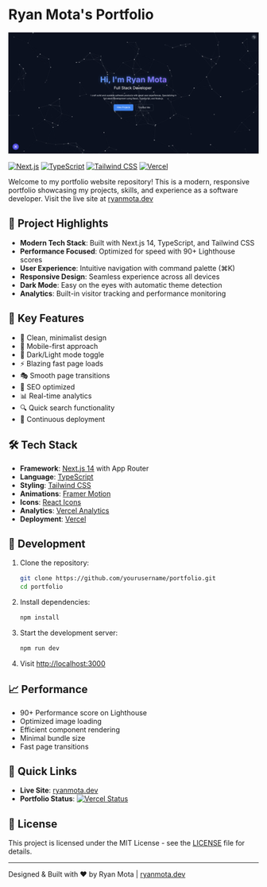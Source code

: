 # Ryan Mota's Portfolio

[![Portfolio Preview](./public/preview.png)](https://ryanmota.dev)

[![Next.js](https://img.shields.io/badge/Next.js-000000?style=for-the-badge&logo=next.js&logoColor=white)](https://nextjs.org/)
[![TypeScript](https://img.shields.io/badge/TypeScript-007ACC?style=for-the-badge&logo=typescript&logoColor=white)](https://www.typescriptlang.org/)
[![Tailwind CSS](https://img.shields.io/badge/Tailwind_CSS-38B2AC?style=for-the-badge&logo=tailwind-css&logoColor=white)](https://tailwindcss.com/)
[![Vercel](https://img.shields.io/badge/Vercel-000000?style=for-the-badge&logo=vercel&logoColor=white)](https://vercel.com)

Welcome to my portfolio website repository! This is a modern, responsive portfolio showcasing my projects, skills, and experience as a software developer. Visit the live site at [ryanmota.dev](https://ryanmota.dev)

## 🎯 Project Highlights

- **Modern Tech Stack**: Built with Next.js 14, TypeScript, and Tailwind CSS
- **Performance Focused**: Optimized for speed with 90+ Lighthouse scores
- **User Experience**: Intuitive navigation with command palette (⌘K)
- **Responsive Design**: Seamless experience across all devices
- **Dark Mode**: Easy on the eyes with automatic theme detection
- **Analytics**: Built-in visitor tracking and performance monitoring

## 🌟 Key Features

- 🎨 Clean, minimalist design
- 📱 Mobile-first approach
- 🌙 Dark/Light mode toggle
- ⚡ Blazing fast page loads
- 🎭 Smooth page transitions
- 🎯 SEO optimized
- 📊 Real-time analytics
- 🔍 Quick search functionality
- 🔄 Continuous deployment

## 🛠 Tech Stack

- **Framework**: [Next.js 14](https://nextjs.org/) with App Router
- **Language**: [TypeScript](https://www.typescriptlang.org/)
- **Styling**: [Tailwind CSS](https://tailwindcss.com/)
- **Animations**: [Framer Motion](https://www.framer.com/motion/)
- **Icons**: [React Icons](https://react-icons.github.io/react-icons/)
- **Analytics**: [Vercel Analytics](https://vercel.com/analytics)
- **Deployment**: [Vercel](https://vercel.com)

## 🚀 Development

1. Clone the repository:
   ```bash
   git clone https://github.com/yourusername/portfolio.git
   cd portfolio
   ```

2. Install dependencies:
   ```bash
   npm install
   ```

3. Start the development server:
   ```bash
   npm run dev
   ```

4. Visit [http://localhost:3000](http://localhost:3000)

## 📈 Performance

- 90+ Performance score on Lighthouse
- Optimized image loading
- Efficient component rendering
- Minimal bundle size
- Fast page transitions

## 🔗 Quick Links

- **Live Site**: [ryanmota.dev](https://ryanmota.dev)
- **Portfolio Status**: [![Vercel Status](https://img.shields.io/badge/Vercel-Deployed-success)](https://ryanmota.dev)

## 📄 License

This project is licensed under the MIT License - see the [LICENSE](LICENSE) file for details.

---
Designed & Built with ❤️ by Ryan Mota | [ryanmota.dev](https://ryanmota.dev)

